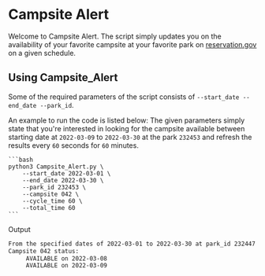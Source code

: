 


# Campsite Alert 

Welcome to Campsite Alert. The script simply updates you on the availability of your favorite campsite at your favorite park on [reservation.gov](https://www.reservation.gov) on a given schedule. 



## Using Campsite_Alert

Some of the required parameters of the script consists of 
`--start_date --end_date --park_id`.

An example to run the code is listed below: 
The given parameters simply state that you're interested in looking for the campsite available between starting date at `2022-03-09` to `2022-03-30` at the park `232453` and refresh the results every `60` seconds for `60` minutes. 

    ```bash
    python3 Campsite_Alert.py \
        --start_date 2022-03-01 \
        --end_date 2022-03-30 \
        --park_id 232453 \
        --campsite 042 \
        --cycle_time 60 \
        --total_time 60
    ```

Output

```bash
From the specified dates of 2022-03-01 to 2022-03-30 at park_id 232447 
Campsite 042 status:  
     AVAILABLE on 2022-03-08
     AVAILABLE on 2022-03-09
```










